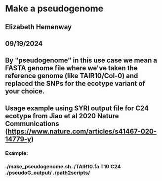 # Make a pseudogenome
## Elizabeth Hemenway
## 09/19/2024

## By "pseudogenome" in this use case we mean a FASTA genome file where we've taken the reference genome (like TAIR10/Col-0) and replaced the SNPs for the ecotype variant of your choice.
## Usage example using SYRI output file for C24 ecotype from Jiao et al 2020 Nature Communications (https://www.nature.com/articles/s41467-020-14779-y)
### Example: 
### ./make_pseudogenome.sh ./TAIR10.fa T10 C24 ./pseudoG_output/ ./path2scripts/
